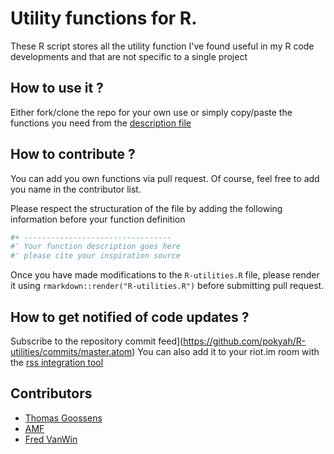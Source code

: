 # Utility functions for R.

These R script stores all the utility function I've found useful in my R code developments and that are not specific to a single project

## How to use it ? 
Either fork/clone the repo for your own use or simply copy/paste the functions you need from the [description file](./R-utilities.html)


## How to contribute ? 
You can add you own functions via pull request. Of course, feel free to add you name in the contributor list.

Please respect the structuration of the file by adding the following information before your function definition
```r
#+ ---------------------------------
#' Your function description goes here
#' please cite your inspiration source
```
Once you have made modifications to the `R-utilities.R` file, please render it using 
`rmarkdown::render("R-utilities.R")` before submitting pull request.

## How to get notified of code updates ? 
Subscribe to the repository commit feed](https://github.com/pokyah/R-utilities/commits/master.atom)
You can also add it to your riot.im room with the [rss integration tool](https://medium.com/@RiotChat/new-integration-atom-rss-feeds-395bf1031094)

## Contributors
* [Thomas Goossens](https://pokyah.github.io)
* [AMF]()
* [Fred VanWin](https://frdvnw.github.io)
